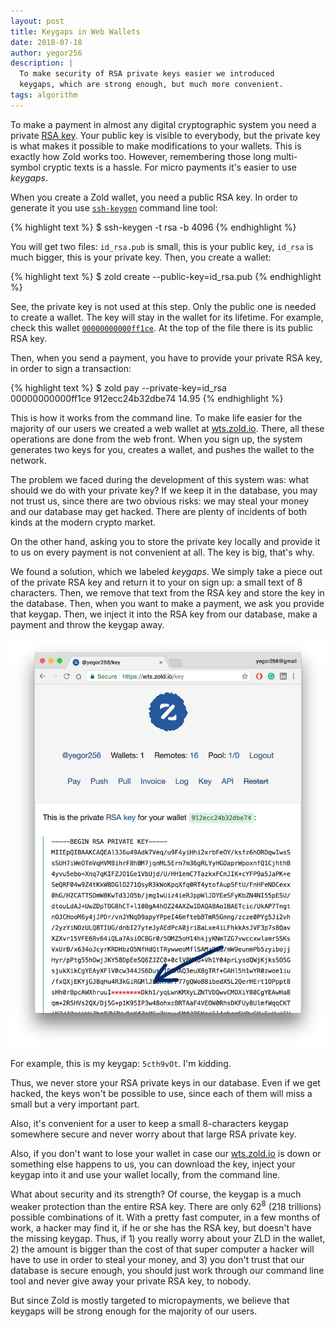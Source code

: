 ```yaml
---
layout: post
title: Keygaps in Web Wallets
date: 2018-07-18
author: yegor256
description: |
  To make security of RSA private keys easier we introduced
  keygaps, which are strong enough, but much more convenient.
tags: algorithm
---
```


To make a payment in almost any digital cryptographic system
you need a private [RSA key](https://en.wikipedia.org/wiki/RSA_%28cryptosystem%29). Your public key is visible to everybody,
but the private key is what makes it possible to make modifications
to your wallets. This is exactly how Zold works too. However, remembering
those long multi-symbol cryptic texts is a hassle. For micro payments
it's easier to use _keygaps_.

<!--more-->

When you create a Zold wallet, you need a public RSA key. In order
to generate it you use [`ssh-keygen`](https://www.ssh.com/ssh/keygen/)
command line tool:

{% highlight text %}
$ ssh-keygen -t rsa -b 4096
{% endhighlight %}

You will get two files: `id_rsa.pub` is small, this is your public key,
`id_rsa` is much bigger, this is your private key. Then, you create a wallet:

{% highlight text %}
$ zold create --public-key=id_rsa.pub
{% endhighlight %}

See, the private key is not used at this step. Only the public one is
needed to create a wallet. The key will stay in the wallet for its
lifetime. For example, check this wallet [`00000000000ff1ce`](http://b1.zold.io/wallet/00000000000ff1ce.txt).
At the top of the file there is its public RSA key.

Then, when you send a payment, you have to provide your private RSA key,
in order to sign a transaction:

{% highlight text %}
$ zold pay --private-key=id_rsa \
  00000000000ff1ce 912ecc24b32dbe74 14.95
{% endhighlight %}

This is how it works from the command line. To make life easier for the
majority of our users we created a web wallet at [wts.zold.io](https://wts.zold.io).
There, all these operations are done from the web front. When you sign up,
the system generates two keys for you, creates a wallet, and pushes the wallet
to the network.

The problem we faced during the development of this system was: what should we do with your private key?
If we keep it in the database, you may not trust us, since there are two obvious
risks: we may steal your money and our database may get hacked. There are
plenty of incidents of both kinds at the modern crypto market.

On the other hand, asking you to store the private key locally and provide
it to us on every payment is not convenient at all. The key is big, that's why.

We found a solution, which we labeled _keygaps_. We simply take a piece
out of the private RSA key and return it to your on sign up: a small text
of 8 characters. Then, we remove that text from the RSA key and store the
key in the database. Then, when you want to make a payment, we ask you provide
that keygap. Then, we inject it into the RSA key from our database, make a
payment and throw the keygap away.

<img src="/images/2018/07/wts-keygap.jpg"/>

For example, this is my keygap: `5cth9vOt`. I'm kidding.

Thus, we never store your RSA private keys in our database. Even if we get hacked,
the keys won't be possible to use, since each of them will miss a small but
a very important part.

Also, it's convenient for a user to keep a small 8-characters keygap somewhere
secure and never worry about that large RSA private key.

Also, if you don't want to lose your wallet in case our [wts.zold.io](https://wts.zold.io)
is down or something else happens to us, you can download the key, inject your
keygap into it and use your wallet locally, from the command line.

What about security and its strength? Of course, the keygap is a much weaker
protection than the entire RSA key. There are only 62<sup>8</sup> (218 trillions) possible
combinations of it. With a pretty fast computer, in a few months of work, a
hacker may find it, if he or she has the RSA key, but doesn't have the missing
keygap. Thus, if 1) you really worry about your ZLD in the wallet, 2) the amount
is bigger than the cost of that super computer a hacker will have to use in order
to steal your money, and 3) you don't trust that our database is secure enough,
you should just work through our command line tool and never give away
your private RSA key, to nobody.

But since Zold is mostly targeted to micropayments, we believe that keygaps
will be strong enough for the majority of our users.



